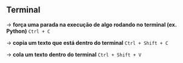 ## Terminal

→ **força uma parada na execução de algo rodando no terminal (ex. Python)**
`Ctrl + C`

→ **copia um texto que está dentro do terminal**
`Ctrl + Shift + C`

→ **cola um texto dentro do terminal**
`Ctrl + Shift + V`
